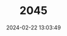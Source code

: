 ---
title: "2045"
category: "Archboldomys luzonensis"
draft: false
date: 2024-02-22 13:03:49
languages:
  English: ["Mount Isarog Shrew Mouse", "Mt Isarog Shrew-mouse", "Mt Isarog Shrew Mouse", "Isarog Shrew Mouse"]
  German: ["Isarog-Spitzmausratte"]
---